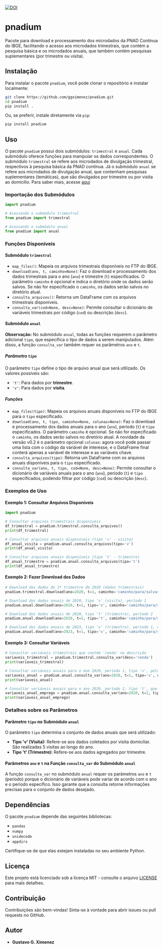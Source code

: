 [![DOI](https://zenodo.org/badge/871387862.svg)](https://doi.org/10.5281/zenodo.13958877)

# pnadium

Pacote para download e processamento dos microdados da PNAD Contínua do IBGE, facilitando o acesso aos microdados trimestrais, que contém a pesquisa básica e os microdados anuais, que também contém pesquisas suplementares (por trimestre ou visita).

## Instalação

Para instalar o pacote `pnadium`, você pode clonar o repositório e instalar localmente:

```bash
git clone https://github.com/ggximenez/pnadium.git
cd pnadium
pip install .
```

Ou, se preferir, instale diretamente via `pip`:

```bash
pip install pnadium
```

## Uso

O pacote `pnadium` possui dois submódulos: `trimestral` e `anual`. Cada submódulo oferece funções para manipular os dados correspondentes. O submódulo `trimestral` se refere aos microdados de divulgação trimestral, respectivos à pesquisa básica da PNAD contínua. Já o submódulo `anual` se refere aos microdados de divulgação anual, que contenham pesquisas suplementares (temáticas), que são divulgados por trimestre ou por visita ao domicílio. Para saber mais, acesse [aqui](https://ftp.ibge.gov.br/Trabalho_e_Rendimento/Pesquisa_Nacional_por_Amostra_de_Domicilios_continua/Trimestral/Microdados/LEIA-ME.pdf)

### Importação dos Submódulos

```python
import pnadium

# Acessando o submódulo trimestral
from pnadium import trimestral

# Acessando o submódulo anual
from pnadium import anual
```

### Funções Disponíveis

#### Submódulo `trimestral`

- `map_files()`: Mapeia os arquivos trimestrais disponíveis no FTP do IBGE.
- `download(ano, t, caminho=None)`: Faz o download e processamento dos dados trimestrais para o ano (`ano`) e trimestre (`t`) especificados. O parâmetro `caminho` é opcional e indica o diretório onde os dados serão salvos. Se não for especificado o `caminho`, os dados serão salvos no diretório atual.
- `consulta_arquivos()`: Retorna um DataFrame com os arquivos trimestrais disponíveis.
- `consulta_var(cod=None, desc=None)`: Permite consultar o dicionário de variáveis trimestrais por código (`cod`) ou descrição (`desc`).

#### Submódulo `anual`

**Observação:** No submódulo `anual`, todas as funções requerem o parâmetro adicional `tipo`, que especifica o tipo de dados a serem manipulados. Além disso, a função `consulta_var` também requer os parâmetros `ano` e `t`.

##### Parâmetro `tipo`

O parâmetro `tipo` define o tipo de arquivo anual que será utilizado. Os valores possíveis são:

- `'t'`: Para dados por **trimestre**.
- `'v'`: Para dados por **visita**.

##### Funções

- `map_files(tipo)`: Mapeia os arquivos anuais disponíveis no FTP do IBGE para o `tipo` especificado.
- `download(ano, t, tipo, caminho=None, colunas=None)`: Faz o download e processamento dos dados anuais para o ano (`ano`), período (`t`) e `tipo` especificados. O parâmetro `caminho` é opcional. Se não for especificado o `caminho`, os dados serão salvos no diretório atual. A novidade da versão v0.2 é o parâmetro opcional `colunas`: agora você pode passar uma lista com o código da variável de interesse, e o DataFrame final conterá apenas a variável de interesse e as variáveis chave.
- `consulta_arquivos(tipo)`: Retorna um DataFrame com os arquivos anuais disponíveis para o `tipo` especificado.
- `consulta_var(ano, t, tipo, cod=None, desc=None)`: Permite consultar o dicionário de variáveis anuais para o ano (`ano`), período (`t`) e `tipo` especificados, podendo filtrar por código (`cod`) ou descrição (`desc`).

### Exemplos de Uso

#### Exemplo 1: Consultar Arquivos Disponíveis

```python
import pnadium

# Consultar arquivos trimestrais disponíveis
df_trimestral = pnadium.trimestral.consulta_arquivos()
print(df_trimestral)

# Consultar arquivos anuais disponíveis (tipo 'v' - visita)
df_anual_visita = pnadium.anual.consulta_arquivos(tipo='v')
print(df_anual_visita)

# Consultar arquivos anuais disponíveis (tipo 't' - trimestre)
df_anual_trimestre = pnadium.anual.consulta_arquivos(tipo='t')
print(df_anual_trimestre)
```

#### Exemplo 2: Fazer Download dos Dados

```python
# Download dos dados do 1º trimestre de 2020 (dados trimestrais)
pnadium.trimestral.download(ano=2020, t=1, caminho='caminho/para/salvar')

# Download dos dados anuais de 2020, tipo 'v' (visita), período 1
pnadium.anual.download(ano=2020, t=1, tipo='v', caminho='caminho/para/salvar')

# Download dos dados anuais de 2020, tipo 't' (trimestre), período 2
pnadium.anual.download(ano=2020, t=2, tipo='t', caminho='caminho/para/salvar')

# Download dos dados anuais de 2023, tipo 'v' (trimestre), período 1, colunas "V1031" e "V2005":
pnadium.anual.download(ano=2023, t=1, tipo='v', caminho='caminho/para/salvar', colunas = ["V1031", "V2005"])
```

#### Exemplo 3: Consultar Variáveis

```python
# Consultar variáveis trimestrais que contêm 'renda' na descrição
variaveis_trimestral = pnadium.trimestral.consulta_var(desc='renda')
print(variaveis_trimestral)

# Consultar variáveis anuais para o ano 2020, período 1, tipo 'v', pelo código 'V2009'
variaveis_anual = pnadium.anual.consulta_var(ano=2020, t=1, tipo='v', cod='V2009')
print(variaveis_anual)

# Consultar variáveis anuais para o ano 2020, período 2, tipo 't', que contêm 'emprego' na descrição
variaveis_anual_emprego = pnadium.anual.consulta_var(ano=2020, t=2, tipo='t', desc='emprego')
print(variaveis_anual_emprego)
```

### Detalhes sobre os Parâmetros

#### Parâmetro `tipo` no Submódulo `anual`

O parâmetro `tipo` determina o conjunto de dados anuais que será utilizado:

- **Tipo 'v' (Visita):** Refere-se aos dados coletados por visita domiciliar. São realizadas 5 visitas ao longo do ano. 
- **Tipo 't' (Trimestre):** Refere-se aos dados agregados por trimestre.

#### Parâmetros `ano` e `t` na Função `consulta_var` do Submódulo `anual`

A função `consulta_var` no submódulo `anual` requer os parâmetros `ano` e `t` (período) porque o dicionário de variáveis pode variar de acordo com o ano e o período específico. Isso garante que a consulta retorne informações precisas para o conjunto de dados desejado.

## Dependências

O pacote `pnadium` depende das seguintes bibliotecas:

- `pandas`
- `numpy`
- `unidecode`
- `appdirs`

Certifique-se de que elas estejam instaladas no seu ambiente Python.

## Licença

Este projeto está licenciado sob a licença MIT - consulte o arquivo [LICENSE](LICENSE) para mais detalhes.

## Contribuição

Contribuições são bem-vindas! Sinta-se à vontade para abrir issues ou pull requests no GitHub.

## Autor

- **Gustavo G. Ximenez**
